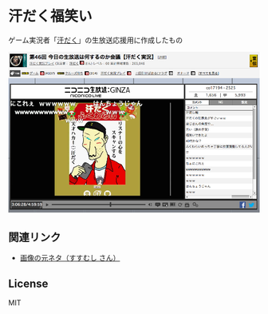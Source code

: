 # 汗だく福笑い

ゲーム実況者「[汗だく](http://com.nicovideo.jp/community/co17194)」の生放送応援用に作成したもの

![スクリーンショット](https://raw.githubusercontent.com/megane42/asedaku_fukuwarai/master/etc/screenshot.png)

## 関連リンク

* [画像の元ネタ（すすむし さん）](http://seiga.nicovideo.jp/seiga/im5377252)

## License

MIT
